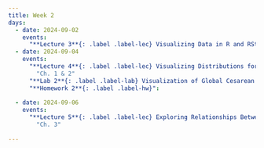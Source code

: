 ```yaml
---
title: Week 2
days:
  - date: 2024-09-02
    events:
      "**Lecture 3**{: .label .label-lec} Visualizing Data in R and RStudio ":
  - date: 2024-09-04
    events:
      "**Lecture 4**{: .label .label-lec} Visualizing Distributions for One Variable ; Numerically Summarizing Spread and Central Tendency ": 
        "Ch. 1 & 2"
      "**Lab 2**{: .label .label-lab} Visualization of Global Cesarean Delivery Rates (Due Sept 6th)":
      "**Homework 2**{: .label .label-hw}": 
      
  - date: 2024-09-06
    events:
      "**Lecture 5**{: .label .label-lec} Exploring Relationships Between Two Variables ":
        "Ch. 3"
      
---
```



